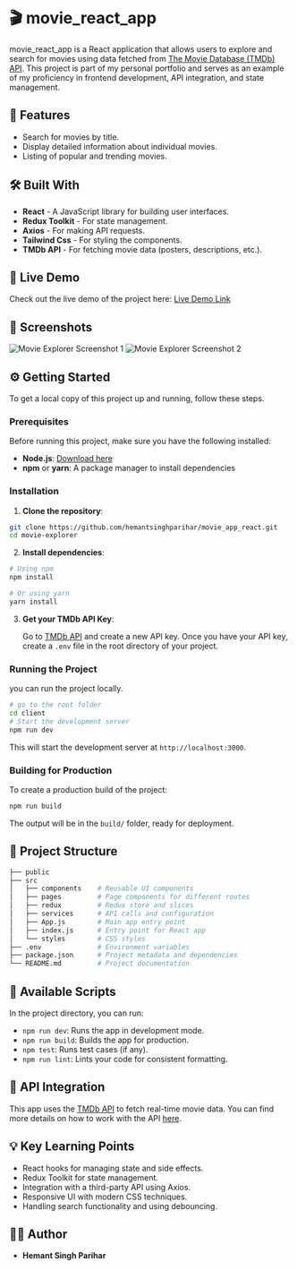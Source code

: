 # 🎬 movie_react_app

movie_react_app is a React application that allows users to explore and search for movies using data fetched from [The Movie Database (TMDb) API](https://developer.themoviedb.org/reference/intro/getting-started). This project is part of my personal portfolio and serves as an example of my proficiency in frontend development, API integration, and state management.

## 🚀 Features

- Search for movies by title.
- Display detailed information about individual movies.
- Listing of popular and trending movies.


## 🛠️ Built With

- **React** - A JavaScript library for building user interfaces.
- **Redux Toolkit** - For state management.
- **Axios** - For making API requests.
- **Tailwind Css** - For styling the components.
- **TMDb API** - For fetching movie data (posters, descriptions, etc.).

## 🔗 Live Demo

Check out the live demo of the project here: [Live Demo Link](#)

## 🎥 Screenshots

![Movie Explorer Screenshot 1](#)
![Movie Explorer Screenshot 2](#)

## ⚙️ Getting Started

To get a local copy of this project up and running, follow these steps.

### Prerequisites

Before running this project, make sure you have the following installed:

- **Node.js**: [Download here](https://nodejs.org/)
- **npm** or **yarn**: A package manager to install dependencies

### Installation

1. **Clone the repository**:

```bash
git clone https://github.com/hemantsinghparihar/movie_app_react.git
cd movie-explorer
```

2. **Install dependencies**:

```bash
# Using npm
npm install

# Or using yarn
yarn install
```

3. **Get your TMDb API Key**:

   Go to [TMDb API](https://developer.themoviedb.org/reference/intro/getting-started) and create a new API key. Once you have your API key, create a `.env` file in the root directory of your project.


### Running the Project

you can run the project locally.

```bash
# go to the root folder
cd client
# Start the development server
npm run dev
```

This will start the development server at `http://localhost:3000`.

### Building for Production

To create a production build of the project:

```bash
npm run build
```

The output will be in the `build/` folder, ready for deployment.

## 📂 Project Structure

```bash
├── public
├── src
│   ├── components    # Reusable UI components
│   ├── pages         # Page components for different routes
│   ├── redux         # Redux store and slices
│   ├── services      # API calls and configuration
│   ├── App.js        # Main app entry point
│   ├── index.js      # Entry point for React app
│   └── styles        # CSS styles
├── .env              # Environment variables
├── package.json      # Project metadata and dependencies
└── README.md         # Project documentation
```

## 📝 Available Scripts

In the project directory, you can run:

- `npm run dev`: Runs the app in development mode.
- `npm run build`: Builds the app for production.
- `npm test`: Runs test cases (if any).
- `npm run lint`: Lints your code for consistent formatting.

## 🎯 API Integration

This app uses the [TMDb API](https://developer.themoviedb.org/reference/intro/getting-started) to fetch real-time movie data. You can find more details on how to work with the API [here](https://developer.themoviedb.org/docs).

## 💡 Key Learning Points

- React hooks for managing state and side effects.
- Redux Toolkit for state management.
- Integration with a third-party API using Axios.
- Responsive UI with modern CSS techniques.
- Handling search functionality and using debouncing.

## 🧑‍💻 Author

- **Hemant Singh Parihar** 





